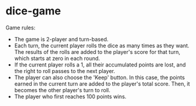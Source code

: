 # dice-game

Game rules:

- The game is 2-player and turn-based.
- Each turn, the current player rolls the dice as many times as they want. The results of the rolls are added to the player's score for that turn, which starts at zero in each round.
- If the current player rolls a 1, all their accumulated points are lost, and the right to roll passes to the next player.
- The player can also choose the 'Keep' button. In this case, the points earned in the current turn are added to the player's total score. Then, it becomes the other player's turn to roll.
- The player who first reaches 100 points wins.
